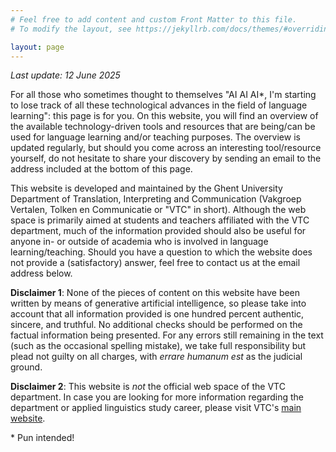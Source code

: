 ```yaml
---
# Feel free to add content and custom Front Matter to this file.
# To modify the layout, see https://jekyllrb.com/docs/themes/#overriding-theme-defaults

layout: page
---
```


*Last update: 12 June 2025*

For all those who sometimes thought to themselves "AI AI AI*, I'm starting to lose track of all these technological advances in the field of language learning": this page is for you. On this website, you will find an overview of the available technology-driven tools and resources that are being/can be used for language learning and/or teaching purposes. The overview is updated regularly, but should you come across an interesting tool/resource yourself, do not hesitate to share your discovery by sending an email to the address included at the bottom of this page.

This website is developed and maintained by the Ghent University Department of Translation, Interpreting and Communication (Vakgroep Vertalen, Tolken en Communicatie or "VTC" in short). Although the web space is primarily aimed at students and teachers affiliated with the VTC department, much of the information provided should also be useful for anyone in- or outside of academia who is involved in language learning/teaching. Should you have a question to which the website does not provide a (satisfactory) answer, feel free to contact us at the email address below.

**Disclaimer 1**: None of the pieces of content on this website have been written by means of generative artificial intelligence, so please take into account that all information provided is one hundred percent authentic, sincere, and truthful. No additional checks should be performed on the factual information being presented. For any errors still remaining in the text (such as the occasional spelling mistake), we take full responsibility but plead not guilty on all charges, with *errare humanum est* as the judicial ground.

**Disclaimer 2**: This website is *not* the official web space of the VTC department. In case you are looking for more information regarding the department or applied linguistics study career, please visit VTC's [main website](https://www.ugent.be/lw/vtc/nl).

\* Pun intended!
